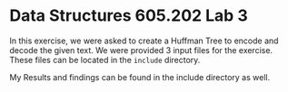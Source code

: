 # Data Structures 605.202 Lab 3

In this exercise, we were asked to create a Huffman Tree to encode and decode the given text. We were provided
3 input files for the exercise. These files can be located in the `include` directory.

My Results and findings can be found in the include directory as well.



